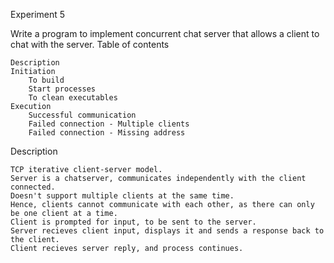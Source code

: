 Experiment 5

Write a program to implement concurrent chat server that allows a client to chat with the server.
Table of contents

    Description
    Initiation
        To build
        Start processes
        To clean executables
    Execution
        Successful communication
        Failed connection - Multiple clients
        Failed connection - Missing address

Description

    TCP iterative client-server model.
    Server is a chatserver, communicates independently with the client connected.
    Doesn't support multiple clients at the same time.
    Hence, clients cannot communicate with each other, as there can only be one client at a time.
    Client is prompted for input, to be sent to the server.
    Server recieves client input, displays it and sends a response back to the client.
    Client recieves server reply, and process continues.
